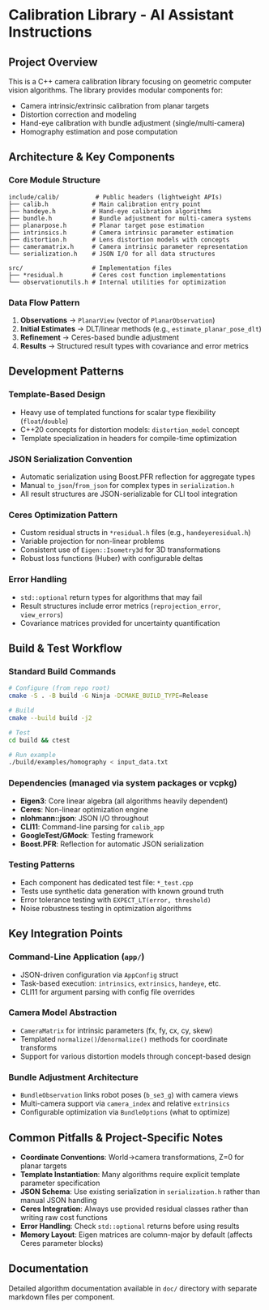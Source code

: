 # Calibration Library - AI Assistant Instructions

## Project Overview

This is a C++ camera calibration library focusing on geometric computer vision algorithms. The library provides modular components for:
- Camera intrinsic/extrinsic calibration from planar targets
- Distortion correction and modeling
- Hand-eye calibration with bundle adjustment (single/multi-camera)
- Homography estimation and pose computation

## Architecture & Key Components

### Core Module Structure
```
include/calib/          # Public headers (lightweight APIs)
├── calib.h            # Main calibration entry point
├── handeye.h          # Hand-eye calibration algorithms
├── bundle.h           # Bundle adjustment for multi-camera systems
├── planarpose.h       # Planar target pose estimation
├── intrinsics.h       # Camera intrinsic parameter estimation
├── distortion.h       # Lens distortion models with concepts
├── cameramatrix.h     # Camera intrinsic parameter representation
└── serialization.h    # JSON I/O for all data structures

src/                   # Implementation files
├── *residual.h        # Ceres cost function implementations
└── observationutils.h # Internal utilities for optimization
```

### Data Flow Pattern
1. **Observations** → `PlanarView` (vector of `PlanarObservation`)
2. **Initial Estimates** → DLT/linear methods (e.g., `estimate_planar_pose_dlt`)
3. **Refinement** → Ceres-based bundle adjustment
4. **Results** → Structured result types with covariance and error metrics

## Development Patterns

### Template-Based Design
- Heavy use of templated functions for scalar type flexibility (`float`/`double`)
- C++20 concepts for distortion models: `distortion_model` concept
- Template specialization in headers for compile-time optimization

### JSON Serialization Convention
- Automatic serialization using Boost.PFR reflection for aggregate types
- Manual `to_json`/`from_json` for complex types in `serialization.h`
- All result structures are JSON-serializable for CLI tool integration

### Ceres Optimization Pattern
- Custom residual structs in `*residual.h` files (e.g., `handeyeresidual.h`)
- Variable projection for non-linear problems
- Consistent use of `Eigen::Isometry3d` for 3D transformations
- Robust loss functions (Huber) with configurable deltas

### Error Handling
- `std::optional` return types for algorithms that may fail
- Result structures include error metrics (`reprojection_error`, `view_errors`)
- Covariance matrices provided for uncertainty quantification

## Build & Test Workflow

### Standard Build Commands
```bash
# Configure (from repo root)
cmake -S . -B build -G Ninja -DCMAKE_BUILD_TYPE=Release

# Build
cmake --build build -j2

# Test
cd build && ctest

# Run example
./build/examples/homography < input_data.txt
```

### Dependencies (managed via system packages or vcpkg)
- **Eigen3**: Core linear algebra (all algorithms heavily dependent)
- **Ceres**: Non-linear optimization engine
- **nlohmann::json**: JSON I/O throughout
- **CLI11**: Command-line parsing for `calib_app`
- **GoogleTest/GMock**: Testing framework
- **Boost.PFR**: Reflection for automatic JSON serialization

### Testing Patterns
- Each component has dedicated test file: `*_test.cpp`
- Tests use synthetic data generation with known ground truth
- Error tolerance testing with `EXPECT_LT(error, threshold)`
- Noise robustness testing in optimization algorithms

## Key Integration Points

### Command-Line Application (`app/`)
- JSON-driven configuration via `AppConfig` struct
- Task-based execution: `intrinsics`, `extrinsics`, `handeye`, etc.
- CLI11 for argument parsing with config file overrides

### Camera Model Abstraction
- `CameraMatrix` for intrinsic parameters (fx, fy, cx, cy, skew)
- Templated `normalize()`/`denormalize()` methods for coordinate transforms
- Support for various distortion models through concept-based design

### Bundle Adjustment Architecture
- `BundleObservation` links robot poses (`b_se3_g`) with camera views
- Multi-camera support via `camera_index` and relative `extrinsics`
- Configurable optimization via `BundleOptions` (what to optimize)

## Common Pitfalls & Project-Specific Notes

- **Coordinate Conventions**: World→camera transformations, Z=0 for planar targets
- **Template Instantiation**: Many algorithms require explicit template parameter specification
- **JSON Schema**: Use existing serialization in `serialization.h` rather than manual JSON handling
- **Ceres Integration**: Always use provided residual classes rather than writing raw cost functions
- **Error Handling**: Check `std::optional` returns before using results
- **Memory Layout**: Eigen matrices are column-major by default (affects Ceres parameter blocks)

## Documentation
Detailed algorithm documentation available in `doc/` directory with separate markdown files per component.

